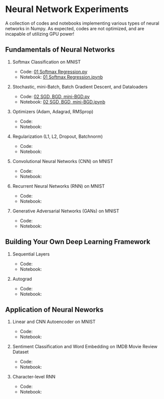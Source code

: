 # Neural Network Experiments

A collection of codes and notebooks implementing various types of neural networks in Numpy. As expected, codes are not optimized, and are incapable of utilizing GPU power!

## Fundamentals of Neural Networks
1. Softmax Classification on MNIST
    * Code: [01 Softmax Regression.py](https://github.com/rrmina/Neural-Network-Experiments/blob/master/01%20Softmax%20Regression.py)
    * Notebook: [01 Softmax Regression.ipynb](https://github.com/rrmina/Neural-Network-Experiments/blob/master/01%20Softmax%20Regression.ipynb)

2. Stochastic, mini-Batch, Batch Gradient Descent, and Dataloaders
    * Code: [02 SGD, BGD, mini-BGD.py](https://github.com/rrmina/Neural-Network-Experiments/blob/master/02%20SGD,%20BGD,%20mini-BGD)
    * Notebook: [02 SGD, BGD, mini-BGD.ipynb](https://github.com/rrmina/Neural-Network-Experiments/blob/master/02%20SGD%2C%20BGD%2C%20mini-BGD.ipynb)

3. Optimizers (Adam, Adagrad, RMSprop)
    * Code: 
    * Notebook: 

4. Regularization (L1, L2, Dropout, Batchnorm)
    * Code: 
    * Notebook: 

5. Convolutional Neural Networks (CNN) on MNIST
    * Code: 
    * Notebook: 

6. Recurrent Neural Networks (RNN) on MNIST
    * Code: 
    * Notebook: 

7. Generative Adversarial Networks (GANs) on MNIST
    * Code: 
    * Notebook: 

## Building Your Own Deep Learning Framework
1. Sequential Layers
    * Code:
    * Notebook:

2. Autograd
    * Code:
    * Notebook:

## Application of Neural Neworks
1. Linear and CNN Autoencoder on MNIST
    * Code: 
    * Notebook:

2. Sentiment Classification and Word Embedding on IMDB Movie Review Dataset
    * Code:
    * Notebook:

3. Character-level RNN
    * Code:
    * Notebook: